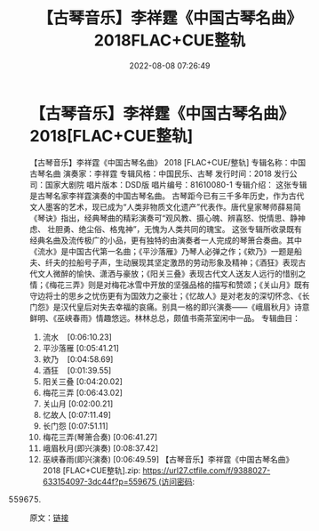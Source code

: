 ﻿---
title: 【古琴音乐】李祥霆《中国古琴名曲》2018FLAC+CUE整轨
date: 2022-08-08 07:26:49
categories: 古典音乐、新世纪、纯音雅乐
tags: 纯音雅乐
---
# 【古琴音乐】李祥霆《中国古琴名曲》2018[FLAC+CUE整轨]

【古琴音乐】李祥霆《中国古琴名曲》 2018 [FLAC+CUE/整轨]
专辑名称：中国古琴名曲
演奏家：李祥霆
专辑风格：中国民乐、古琴
发行时间：2018
发行公司：国家大剧院
唱片版本：DSD版
唱片编号：81610080-1
专辑介绍：
这张专辑是古琴名家李祥霆演奏的中国古琴名曲。
古琴距今已有三千多年历史，作为古代文人墨客的艺术，现已成为“人类非物质文化遗产”代表作。唐代皇家琴师薛易简《琴诀》指出，经典琴曲的精彩演奏可“观风教、摄心魄、辨喜怒、悦情思、静神虑、
壮胆勇、绝尘俗、格鬼神”，无愧为人类共同的瑰宝。
这张专辑所收录既有经典名曲及流传极广的小品，更有独特的由演奏者一人完成的琴箫合奏曲。其中《流水》是中国古代第一名曲；《平沙落雁》乃琴人必弹之作；《欸乃》一题是船夫、纤夫的拉船号子声，生动展现其坚定激昂的劳动形象及精神；《酒狂》表现古代文人微醉的愉快、潇洒与豪放；《阳关三叠》表现古代文人送友人远行的惜别之情；《梅花三弄》则是对梅花冰雪中开放的坚强品格的描写和赞颂；《关山月》既有守边将士的思乡之忧伤更有为国效力之豪壮；《忆故人》是对老友的深切怀念、《长门怨》是汉代皇后对失去幸福的哀痛。别具一格的即兴演奏——《峨眉秋月》诗意鲜明、《巫峡春雨》情趣悠远。林林总总，颇值书斋茶室闲中一品。
专辑曲目：
01. 流水    [0:06:10.23]
02. 平沙落雁
[0:05:41.21]
03. 欸乃    [0:04:58.69]
04. 酒狂    [0:01:39.55]
05. 阳关三叠
[0:04:20.02]
06. 梅花三弄
[0:06:43.02]
07. 关山月
[0:02:00.21]
08. 忆故人
[0:07:11.49]
09. 长门怨
[0:07:51.11]
10. 梅花三弄(琴箫合奏)
[0:06:41.27]
11. 峨眉秋月(即兴演奏)
[0:08:37.42]
12. 巫峡春雨(即兴演奏)
[0:06:49.59]
【古琴音乐】李祥霆《中国古琴名曲》 2018
[FLAC+CUE整轨].zip: https://url27.ctfile.com/f/9388027-633154097-3dc44f?p=559675 (访问密码:
559675)
原文：[链接](https://blog.sina.com.cn/s/blog_1647c7e7601030yra.html)